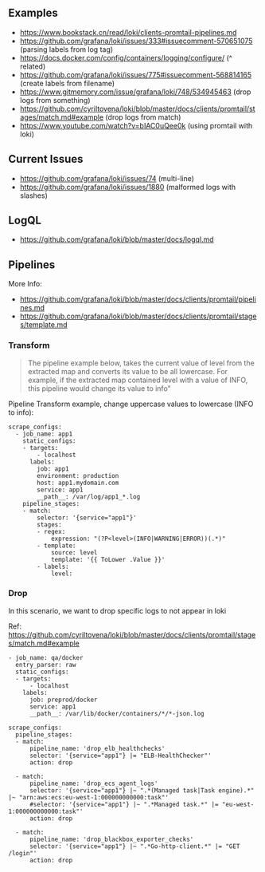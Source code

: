 ## Examples
- https://www.bookstack.cn/read/loki/clients-promtail-pipelines.md
- https://github.com/grafana/loki/issues/333#issuecomment-570651075 (parsing labels from log tag)
- https://docs.docker.com/config/containers/logging/configure/      (^ related) 
- https://github.com/grafana/loki/issues/775#issuecomment-568814165 (create labels from filename)
- https://www.gitmemory.com/issue/grafana/loki/748/534945463 (drop logs from something)
- https://github.com/cyriltovena/loki/blob/master/docs/clients/promtail/stages/match.md#example (drop logs from match)
- https://www.youtube.com/watch?v=bIAC0uQee0k (using promtail with loki)

## Current Issues

- https://github.com/grafana/loki/issues/74 (multi-line)
- https://github.com/grafana/loki/issues/1880 (malformed logs with slashes)

## LogQL
- https://github.com/grafana/loki/blob/master/docs/logql.md

## Pipelines

More Info: 
  - https://github.com/grafana/loki/blob/master/docs/clients/promtail/pipelines.md
  - https://github.com/grafana/loki/blob/master/docs/clients/promtail/stages/template.md

### Transform

> The pipeline example below, takes the current value of level from the extracted map and converts its value to be all lowercase. For example, if the extracted map contained level with a value of INFO, this pipeline would change its value to info"

Pipeline Transform example, change uppercase values to lowercase (INFO to info):

```
scrape_configs:
  - job_name: app1
    static_configs:
    - targets:
        - localhost
      labels:
        job: app1
        environment: production
        host: app1.mydomain.com
        service: app1
        __path__: /var/log/app1_*.log
    pipeline_stages:
    - match:
        selector: '{service="app1"}'
        stages:
        - regex:
            expression: "(?P<level>(INFO|WARNING|ERROR))(.*)"
        - template:
            source: level
            template: '{{ ToLower .Value }}'
        - labels:
            level:
```


### Drop

In this scenario, we want to drop specific logs to not appear in loki

Ref: https://github.com/cyriltovena/loki/blob/master/docs/clients/promtail/stages/match.md#example

```
- job_name: qa/docker
  entry_parser: raw
  static_configs:
  - targets:
      - localhost
    labels:
      job: preprod/docker
      service: app1
      __path__: /var/lib/docker/containers/*/*-json.log

scrape_configs:
  pipeline_stages:
  - match:
      pipeline_name: 'drop_elb_healthchecks'
      selector: '{service="app1"} |= "ELB-HealthChecker"'
      action: drop

  - match:
      pipeline_name: 'drop_ecs_agent_logs'
      selector: '{service="app1"} |~ ".*(Managed task|Task engine).*" |~ "arn:aws:ecs:eu-west-1:000000000000:task"'
      #selector: '{service="app1"} |~ ".*Managed task.*" |= "eu-west-1:000000000000:task"'
      action: drop

  - match:
      pipeline_name: 'drop_blackbox_exporter_checks'
      selector: '{service="app1"} |~ ".*Go-http-client.*" |= "GET /login"'
      action: drop
```
